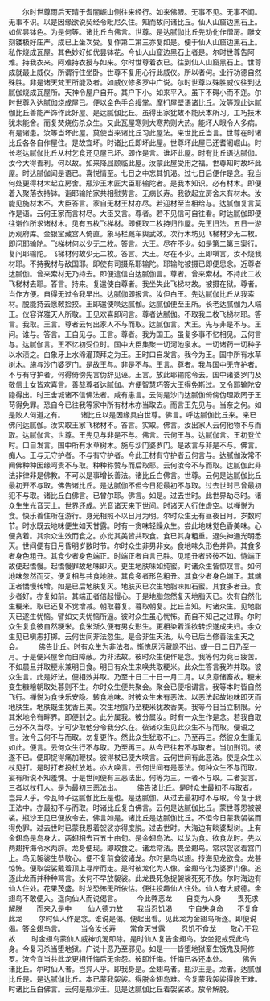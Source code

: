<!-- { "loadSidebar": true } -->
　　尔时世尊雨后天晴于耆闇崛山侧往来经行。如来佛眼。无事不见。无事不闻。无事不识。以是因缘欲说契经令毗尼久住。知而故问诸比丘。仙人山窟边黑石上。如优昙钵色。为是何等。诸比丘白佛言。世尊。是达腻伽比丘先劝化作僧房。雕文刻镂极好庄严。成已上坐次受。复作第二第三亦复如是。便于仙人山窟边黑石上。私作烧成瓦屋。其色妙好如优昙钵花。今仙人山窟边黑石上者是。尔时世尊告阿难。持我衣来。阿难持衣授与如来。尔时世尊着衣已。往到仙人山窟黑石上。世尊成就最上威仪。所谓行住坐卧。世尊不复用心行此威仪。所以者何。业行功德自然殊胜。非是诸天梵王所能及者。如威仪修多罗中广说。尔时世尊以殊胜威仪往到达腻伽烧成瓦屋所。天神令屋户自开。其户下小。如来平入。虽下不碍小而不迮。尔时世尊入达腻伽烧成屋已。便以金色手合缦掌。摩扪屋壁语诸比丘。汝等观此达腻伽比丘善能严饰作此好屋。是达腻伽比丘。虽得出家犹故不能厌本所习。工巧技术犹未能舍。而复焚烧伤杀众生。又此瓦屋寒则大寒热则大热。能坏人眼令人多病。有是诸患。汝等当坏此屋。莫使当来诸比丘习此屋法。来世比丘当言。世尊在时诸比丘各各自作屋住。是故宜坏。时诸比丘即坏此屋。世尊坏此屋已还耆阇崛山。时长老达腻伽比丘从村乞食还见屋已坏。即作是言。谁坏此屋。时有比丘语达腻伽。汝今大得善利。何以故。如来降屈顾临此屋。汝蒙此屋受用之福。世尊知时故坏此屋。时达腻伽闻是语已。喜悦情至。七日之中忘其饥渴。过七日后便作是念。我当何处更得材木起立房舍。瓶沙王木匠大臣耶输陀者。是我本知识。必有材木。即便着入聚落衣持钵。诣耶输陀家共相慰劳言。无病长寿。我欲起立房舍未有材木。汝能见施材木不。大臣答言。家自无材王材亦尽。若迎材至当相给与。达腻伽复言莫作是语。云何王家而言材尽。大臣又言。尊者。若不见信可自往看。时达腻伽即便往诣作所求诸材木。见有五枚飞梯材。即便取二枚持归作屋。先王旧法。五日一游历观府库。金银宝藏宫人倚直。象马栏厩车舆武效。次行木坊见飞梯材少无二枚。即问耶输陀。飞梯材何以少无二枚。答言。大王。尽在不少。如是第二第三案行。复问耶输陀。飞梯材何故少无二枚。答言。大王。尽在不少。王即嗔言。汝不烧我材耶。不持我材与敌国耶。即使有司摄系耶输陀。耶输陀被摄已即便思念。近尊者达腻伽。曾来索材无乃持去。即便遣信白达腻伽言。尊者。曾来索材。不持此二枚飞梯材去耶。答言。持来。复遣使白尊者。我坐失此飞梯材故。被摄在狱。尊者。当作方便。自得无过令我早出。达腻伽即报言。汝但白王。先达腻伽比丘从我索材。脱能持去愿敕捡挍。王即遣使唤达腻伽。达腻伽便至王所。长老达腻伽为人端正。仪容详雅天人所敬。王见欢喜即问言。尊者达腻伽。不取我二枚飞梯材耶。答言。我取。王言。尊者云何出家人不与而取。达腻伽言。大王。先与非是不与。王问。谁与。答言。王自见与。王言。尊者。我为国王。虽复多事不忆相见。云何言与。达腻伽言。王不忆初受位时。国中大臣集聚一切河池泉水。一切诸药一切种子以水渍之。白象牙上水渧灌顶拜之为王。王时口自发言。我今为王。国中所有水草树木。施与沙门婆罗门。是故王与。非是不与。王言。尊者。我与国中无守护者。不与有守护者。何得倚傍先言伪辞见诬。王言。放此耶输陀令去。国中诸婆罗门及敬信士女皆欢喜言。善哉尊者达腻伽。方便智慧巧答大王得免斯过。又令耶输陀安隐得出。时王舍城诸不信佛法者。咸有恚言。云何是沙门达腻伽倚傍伪理欺罔于王苟得免罪。恐自今已往我等家中所有材木亦当取去。而言王先见与。当奈之何。如是败人何道之有。
　　诸比丘以是因缘具白世尊。佛言。呼达腻伽比丘来。来已佛问达腻伽。汝实取王家飞梯材不。答言。实取。佛言。汝出家人云何他物不与而取。达腻伽言。世尊。王先见与非是不与。佛言。云何王与。达腻伽言。王初登位时。口自发言。国中所有水草树木。施与沙门婆罗门。是故言与非是不与。佛言。痴人。王与无守护者。不与有守护者。今此王材有守护者云何言与。达腻伽汝常不闻佛种种因缘呵责不与取。种种称赞与而后取耶。云何汝今不与而取。达腻伽此非法非律非是佛教。不可以是事增长善法。诸比丘白佛言。世尊。云何是达腻伽比丘最初开不与取。佛告诸比丘。是达腻伽不但今日犯最初不与取。过去世时已曾最初犯不与取。诸比丘白佛言。已曾尔耶。佛言。如是。过去世时。此世界劫尽时。诸众生生光音天上。世界还成。光音诸天来下世间。时诸天人行住虚空。以禅悦为食。快乐善住所在游行。身光相照不以日月为明。尔时众生无有昼夜日月。岁数时节。时水既去地味便生如天甘露。时有一贪味轻躁众生。尝此地味觉色香美味。心便贪着。其余众生效而食之。亦觉其美皆共取食。食已其身粗重。退失神通光明悉灭。世间便有日月昏明岁数时节。尔时众生非男非女。食地味久形色并异。其食多者身色粗丑。其食少者身色端正。时端正者自言己胜。见粗丑者轻彼不如。恃端正故便起憍慢。起憍慢罪故地味即灭。更生地肤味如纯蜜。时诸众生皆惊叹言。如何地味忽然而灭。便复相与共食地肤。其食多者形色粗丑。其食少者身色端正。其端正者憍慢转增。如是已后地肤复灭。地肤灭已次生地脂味如石蜜。其食多者丑。食少者好。亦复如前。其端正者倍起慢心。于是地脂忽然复灭地脂灭已。次有自然化生粳米。取已还复不觉增减。朝取暮复。暮取朝复。比丘当知。时诸众生。见地脂灭已遂生忧恼。譬如丈夫忧恼所逼。彼时众生虽心忧怖。而自不知己之过罪。尔时众生复食彼自然粳米。食米渐久便有男女形生。更相染着淫欲转炽遂成夫妇。余众生见已嗔恚打掷。云何世间非法忽生。是会非生天法。从今已后当修善法生天之会。
　　佛告比丘。时有众生为非法者。惭愧厌污藏隐不出。或一日二日乃至一月。于是便兴屋舍而自障蔽。为非法故。彼时众生便作是念。我等何为竟日疲苦。不如晨旦并取粳米兼明日食。明日有众生来唤共取粳米。此众生答言我昨并取。彼众生言。此是好法。便相效并取。乃至十日二十日一月二月。以贪意储畜故。粳米变生糠糩朝取处暮则不生。尔时众生便共聚会。聚会已便相谓言。我等本时皆自然飞行。禅悦为食快乐安隐。转食地味。时彼众生未有恶法。以恶法起故地味即灭而地肤生。地肤既生犹香且美。次生地脂乃至粳米犹故香美。我等今日当立制限。分其米地令有畔界。即便封之。此分属我。彼分属汝。时有一众生作是念。若我自取己分不久当尽。宁可少取他分令我分久在。彼诸众生见此众生不与而取。便语之言。汝今云何不与而取。勿复更作。然此众生犹取不止。乃至再三。然彼众生重见如此。便言。云何众生行不与取。乃至再三。从今已往若不与取者。当加刑罚。彼遂不已。便即捉得痛加鞭杖。彼得杖已便大唤言。云何世间有此恶法。使是众生以杖见打。是时打者投杖放地。亦大唤言。云何世间有是恶法。何种众生不与而取。妄有所说不知羞愧。于是世间便有三恶法出。何等为三。一者不与取。二者妄言。三者以杖打人。是为最初三恶法出。
　　佛告诸比丘。是时众生最初不与取者。岂异人乎。今瓦师子达腻伽比丘是也。是达腻伽。从过去最初时不与取。今复于我正法中。亦最初不与而取。时诸比丘复白佛言。云何是达腻伽比丘。蒙世尊恩被袈裟。瓶沙王见已便放令去。佛言如是。诸比丘是达腻伽比丘。不但今日蒙我袈裟而得免罪。过去世时已蒙我恩着袈裟亦得度脱。过去世时。大海边有睒婆梨树。上有金翅鸟是鸟身大。两翅相去百五十由旬。是金翅鸟法。以龙为食。欲食龙时。先以两翅抟海令水两辟。龙身便现。即取食之。诸龙常法。畏金翅鸟。常求袈裟着宫门上。鸟见袈裟生恭敬心。便不复前食彼诸龙。尔时是鸟以翅。抟海见龙欲食。龙甚惊怖。便取袈裟戴着顶上寻岸而走。是时彼龙化为人像。金翅鸟化为婆罗门像。追逐此龙而并种种骂言。汝何不早放袈裟。此龙畏死急捉袈裟死死不放。尔时海边有仙人住处。花果茂盛。时龙恐怖无所依怙。便往投趣仙人住处。仙人有大威德。金翅鸟不敢便入。遥向仙人而说偈言。
　　今此弊恶龙　　自变为人身
　　畏死求解脱　　而来入是中
　　仙人德力故　　我当忍饥渴
　　宁自失身命　　不复食此龙
　　尔时仙人作是念。谁说是偈。便起出看。见此龙为金翅鸟所逐。即便说偈。答金翅鸟言。
　　当令汝长寿　　常食天甘露
　　忍饥不食龙　　敬心于我故
　　时金翅鸟蒙仙人威神饥渴即除。是时仙人复告金翅鸟。汝坐犯戒受此鸟身。今复习杀当堕地狱。广说十恶乃至邪见。如是一一皆堕地狱畜生饿鬼及阿修罗。汝今宜当共此龙更相忏悔后无余怨。彼即忏悔。忏悔已各还本处。
　　佛告诸比丘。尔时仙人者。岂异人乎。即我身是。金翅鸟者。瓶沙王是。龙者。达腻伽比丘是。是达腻伽比丘。本已蒙我袈裟。得脱金翅鸟难。今复蒙我袈裟得脱王难。时诸比丘白佛言。云何是瓶沙王。见是达腻伽比丘着袈裟故。放令解脱。
